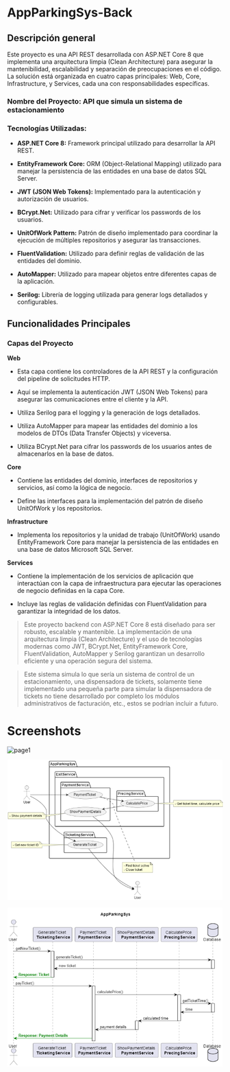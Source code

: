 # AppParkingSys-Back

## Descripci&#243;n general

Este proyecto es una API REST desarrollada con ASP.NET Core 8 que implementa una arquitectura limpia (Clean Architecture) para asegurar la mantenibilidad, escalabilidad y separaci&#243;n de preocupaciones en el c&#243;digo. La soluci&#243;n est&#225; organizada en cuatro capas principales: Web, Core, Infrastructure, y Services, cada una con responsabilidades espec&#237;ficas.

### Nombre del Proyecto: API que simula un sistema de estacionamiento

### Tecnolog&#237;as Utilizadas:

- **ASP.NET Core 8:** Framework principal utilizado para desarrollar la API REST.

- **EntityFramework Core:** ORM (Object-Relational Mapping) utilizado para manejar la persistencia de las entidades en una base de datos SQL Server.

- **JWT (JSON Web Tokens):** Implementado para la autenticaci&#243;n y autorizaci&#243;n de usuarios.

- **BCrypt.Net:** Utilizado para cifrar y verificar los passwords de los usuarios.

- **UnitOfWork Pattern:** Patr&#243;n de dise&#241;o implementado para coordinar la ejecuci&#243;n de m&#250;ltiples repositorios y asegurar las transacciones.

- **FluentValidation:** Utilizado para definir reglas de validaci&#243;n de las entidades del dominio.

- **AutoMapper:** Utilizado para mapear objetos entre diferentes capas de la aplicaci&#243;n.

- **Serilog:** Librer&#237;a de logging utilizada para generar logs detallados y configurables.

## Funcionalidades Principales

### Capas del Proyecto

**Web**

- Esta capa contiene los controladores de la API REST y la configuraci&#243;n del pipeline de solicitudes HTTP.

- Aqu&#237; se implementa la autenticaci&#243;n JWT (JSON Web Tokens) para asegurar las comunicaciones entre el cliente y la API.

- Utiliza Serilog para el logging y la generaci&#243;n de logs detallados.

- Utiliza AutoMapper para mapear las entidades del dominio a los modelos de DTOs (Data Transfer Objects) y viceversa.

- Utiliza BCrypt.Net para cifrar los passwords de los usuarios antes de almacenarlos en la base de datos.

**Core**

- Contiene las entidades del dominio, interfaces de repositorios y servicios, as&#237; como la l&#243;gica de negocio.

- Define las interfaces para la implementaci&#243;n del patr&#243;n de dise&#241;o UnitOfWork y los repositorios.

**Infrastructure**

- Implementa los repositorios y la unidad de trabajo (UnitOfWork) usando EntityFramework Core para manejar la persistencia de las entidades en una base de datos Microsoft SQL Server.

**Services**

- Contiene la implementaci&#243;n de los servicios de aplicaci&#243;n que interact&#250;an con la capa de infraestructura para ejecutar las operaciones de negocio definidas en la capa Core.

- Incluye las reglas de validaci&#243;n definidas con FluentValidation para garantizar la integridad de los datos.


> Este proyecto backend con ASP.NET Core 8 est&#225; dise&#241;ado para ser robusto, escalable y mantenible. La implementaci&#243;n de una arquitectura limpia (Clean Architecture) y el uso de tecnolog&#237;as modernas como JWT, BCrypt.Net, EntityFramework Core, FluentValidation, AutoMapper y Serilog garantizan un desarrollo eficiente y una operaci&#243;n segura del sistema.

> Este sistema simula lo que ser&#237;a un sistema de control de un estacionamiento, una dispensadora de tickets, solamente tiene implementado una peque&#241;a parte para simular la dispensadora de tickets no tiene desarrollado por completo los m&#243;dulos administrativos de facturaci&#243;n, etc., estos se podr&#237;an incluir a futuro.


# Screenshots
![page1](docs/images/Entitys.png)

![page1](docs/images/UseCase.png)

![page1](docs/images/Sequence.png)